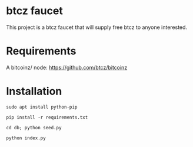 # btcz faucet
This project is a btcz faucet that will supply free btcz to anyone interested. 

# Requirements

A bitcoinz/ node: https://github.com/btcz/bitcoinz

# Installation

`sudo apt install python-pip`

`pip install -r requirements.txt`

`cd db; python seed.py`

`python index.py`
